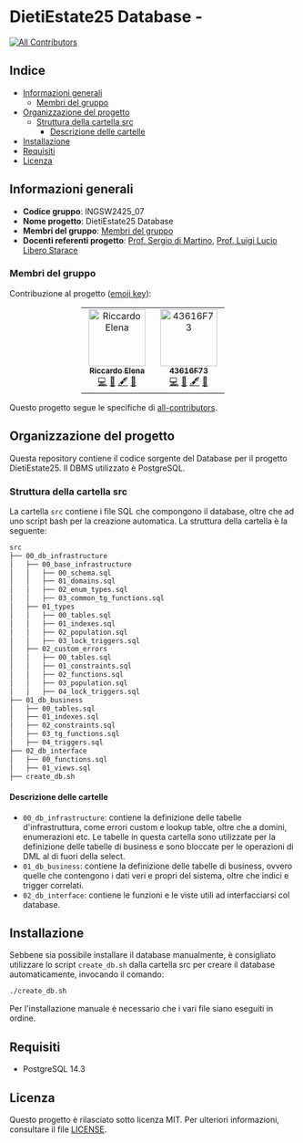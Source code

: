# DietiEstate25 Database -
<!-- ALL-CONTRIBUTORS-BADGE:START - Do not remove or modify this section -->
[![All Contributors](https://img.shields.io/badge/all_contributors-2-orange.svg?style=flat-square)](#membri-del-gruppo)
<!-- ALL-CONTRIBUTORS-BADGE:END -->

## Indice

- [Informazioni generali](#informazioni-generali)
  - [Membri del gruppo](#membri-del-gruppo)
- [Organizzazione del progetto](#organizzazione-del-progetto)
  - [Struttura della cartella src](#struttura-della-cartella-src)
    - [Descrizione delle cartelle](#descrizione-delle-cartelle)
- [Installazione](#installazione)
- [Requisiti](#requisiti)
- [Licenza](#licenza)

## Informazioni generali

- **Codice gruppo**: INGSW2425_07
- **Nome progetto**: DietiEstate25 Database
- **Membri del gruppo**: [Membri del gruppo](#membri-del-gruppo)
- **Docenti referenti progetto**: [Prof. Sergio di Martino](https://www.docenti.unina.it/#!/professor/53455247494f4449204d415254494e4f444d5253524737364232364638333952/riferimenti), [Prof. Luigi Lucio Libero Starace](https://www.docenti.unina.it/#!/professor/4c55494749204c494245524f204c5543494f535441524143455354524c4c4239314232354c3834354a/riferimenti)

### Membri del gruppo

Contribuzione al progetto ([emoji key](https://allcontributors.org/docs/en/emoji-key)):

<!-- ALL-CONTRIBUTORS-LIST:START - Do not remove or modify this section -->
<!-- prettier-ignore-start -->
<!-- markdownlint-disable -->
<div style="width: 50%; margin-right: auto; margin-left: auto;"> 
  <table align="center">
    <tbody>
      <tr>
        <td align="center" valign="top" width="14.28%"><a href="https://github.com/RiccardoElena"><img src="https://avatars.githubusercontent.com/u/23059036?v=4?s=100" width="100px;" alt="Riccardo Elena"/><br /><sub><b>Riccardo Elena</b></sub></a><br /><a href="https://github.com/DietiEstates25/Database/commits/develop?author=RiccardoElena" title="Code">💻</a> <a href="#ideas-RiccardoElena" title="Ideas, Planning, & Feedback">🤔</a> <a href="#content-RiccardoElena" title="Content">🖋</a> <a href="https://github.com/DietiEstates25/Database/commits/develop?author=RiccardoElena" title="Documentation">📖</a></td>
        <td align="center" valign="top" width="14.28%"><a href="https://github.com/43616F73"><img src="https://avatars.githubusercontent.com/u/119624786?v=4?s=100" width="100px;" alt="43616F73"/><br /><sub><b>43616F73</b></sub></a><br /><a href="https://github.com/DietiEstates25/Database/commits/develop?author=43616F73" title="Code">💻</a> <a href="#ideas-43616F73" title="Ideas, Planning, & Feedback">🤔</a> <a href="#content-43616F73" title="Content">🖋</a> <a href="https://github.com/DietiEstates25/Database/commits/develop?author=43616F73" title="Documentation">📖</a></td>
      </tr>
    </tbody>
  </table>
</div>

<!-- markdownlint-restore -->
<!-- prettier-ignore-end -->

<!-- ALL-CONTRIBUTORS-LIST:END -->

Questo progetto segue le specifiche di [all-contributors](https://GitHub.com/all-contributors/all-contributors).

## Organizzazione del progetto

Questa repository contiene il codice sorgente del Database per il progetto DietiEstate25.
Il DBMS utilizzato è PostgreSQL.

### Struttura della cartella src

La cartella `src` contiene i file SQL che compongono il database, oltre che ad uno script bash per la creazione automatica. La struttura della cartella è la seguente:

```bash
src
├── 00_db_infrastructure
│   ├── 00_base_infrastructure
│   │   ├── 00_schema.sql
│   │   ├── 01_domains.sql
│   │   ├── 02_enum_types.sql
│   │   ├── 03_common_tg_functions.sql
│   ├── 01_types
│   │   ├── 00_tables.sql
│   │   ├── 01_indexes.sql
│   │   ├── 02_population.sql
│   │   ├── 03_lock_triggers.sql
│   ├── 02_custom_errors
│   │   ├── 00_tables.sql
│   │   ├── 01_constraints.sql
│   │   ├── 02_functions.sql
│   │   ├── 03_population.sql
│   │   ├── 04_lock_triggers.sql
├── 01_db_business
│   ├── 00_tables.sql
│   ├── 01_indexes.sql
│   ├── 02_constraints.sql
│   ├── 03_tg_functions.sql
│   ├── 04_triggers.sql
├── 02_db_interface
│   ├── 00_functions.sql
│   ├── 01_views.sql
├── create_db.sh
```

#### Descrizione delle cartelle

- `00_db_infrastructure`: contiene la definizione delle tabelle d'infrastruttura, come errori custom e lookup table, oltre che a domini, enumerazioni etc.
Le tabelle in questa cartella sono utilizzate per la definizione delle tabelle di business e sono
bloccate per le operazioni di DML al di fuori della select.
- `01_db_business`: contiene la definizione delle tabelle di business, ovvero quelle che contengono i dati veri e propri del sistema, oltre che indici e trigger correlati.
- `02_db_interface`: contiene le funzioni e le viste utili ad interfacciarsi col database.

## Installazione

Sebbene sia possibile installare il database manualmente, è consigliato utilizzare lo script `create_db.sh` dalla cartella src per creare il database automaticamente, invocando il comando:

```bash
./create_db.sh
```

Per l'installazione manuale è necessario che i vari file siano eseguiti in ordine.

## Requisiti

- PostgreSQL 14.3
<!-- TODO: Aggiungere i requisiti delle estensioni di postgres -->

## Licenza

Questo progetto è rilasciato sotto licenza MIT. Per ulteriori informazioni, consultare il file [LICENSE](LICENSE).
